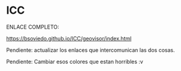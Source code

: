 # ICC

ENLACE COMPLETO:

https://bsoviedo.github.io/ICC/geovisor/index.html


Pendiente: actualizar los enlaces que intercomunican las dos cosas.

Pendiente: Cambiar esos colores que estan horribles :v 
